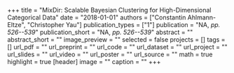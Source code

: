 +++
title = "MixDir: Scalable Bayesian Clustering for High-Dimensional Categorical Data"
date = "2018-01-01"
authors = ["Constantin Ahlmann-Eltze", "Christopher Yau"]
publication_types = ["1"]
publication = "NA, _pp. 526--539_"
publication_short = "NA, _pp. 526--539_"
abstract = ""
abstract_short = ""
image_preview = ""
selected = false
projects = []
tags = []
url_pdf = ""
url_preprint = ""
url_code = ""
url_dataset = ""
url_project = ""
url_slides = ""
url_video = ""
url_poster = ""
url_source = ""
math = true
highlight = true
[header]
image = ""
caption = ""
+++
